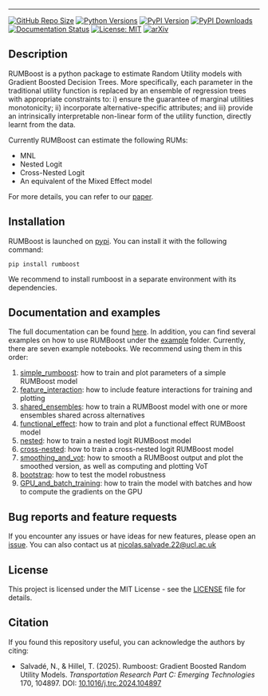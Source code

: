 ---------------------------------

[![GitHub Repo Size](https://img.shields.io/github/repo-size/NicoSlvd/rumboost?logo=github&label=repo+size)](https://github.com/NicoSlvd/rumboost) [![Python Versions](https://img.shields.io/pypi/pyversions/rumboost.svg?logo=python&logoColor=white)](https://pypi.org/project/rumboost) [![PyPI Version](https://img.shields.io/pypi/v/rumboost.svg?logo=pypi&logoColor=white)](https://pypi.org/project/rumboost) [![PyPI Downloads](https://img.shields.io/pypi/dm/rumboost?logo=icloud&logoColor=white)](https://pypistats.org/packages/rumboost) [![Documentation Status](https://readthedocs.org/projects/rumboost/badge/?version=latest)](https://rumboost.readthedocs.io/) [![License: MIT](https://img.shields.io/badge/license-MIT-yellow.svg)](https://github.org/NicoSlvd/rumboost/LICENSE.md) [![arXiv](https://img.shields.io/badge/arXiv-2401.11954-b31b1b.svg)](https://arxiv.org/abs/2401.11954)


## Description

RUMBoost is a python package to estimate Random Utility models with Gradient Boosted Decision Trees. More specifically, each parameter in the traditional utility function is replaced by an ensemble of regression trees with appropriate constraints to: i) ensure the guarantee of marginal utilities monotonicity; ii) incorporate alternative-specific attributes; and iii) provide an intrinsically interpretable non-linear form of the utility function, directly learnt from the data.

Currently RUMBoost can estimate the following RUMs:

- MNL
- Nested Logit
- Cross-Nested Logit
- An equivalent of the Mixed Effect model

For more details, you can refer to our [paper](https://doi.org/10.1016/j.trc.2024.104897).

## Installation

RUMBoost is launched on [pypi](https://pypi.org/project/rumboost/). You can install it with the following command:

`pip install rumboost`

We recommend to install rumboost in a separate environment with its dependencies.

## Documentation and examples
The full documentation can be found [here](https://rumboost.readthedocs.io/en/latest/). In addition, you can find several examples on how to use RUMBoost under the [example](https://github.com/NicoSlvd/rumboost/tree/main/examples) folder. Currently, there are seven example notebooks. We recommend using them in this order:

1. [simple_rumboost](https://github.com/NicoSlvd/rumboost/blob/main/examples/1_simple_rumboost.ipynb): how to train and plot parameters of a simple RUMBoost model
2. [feature_interaction](https://github.com/NicoSlvd/rumboost/blob/main/examples/2_feature_interaction.ipynb): how to include feature interactions for training and plotting
3. [shared_ensembles](https://github.com/NicoSlvd/rumboost/blob/main/examples/3_shared_ensembles.ipynb): how to train a RUMBoost model with one or more ensembles shared across alternatives
4. [functional_effect](https://github.com/NicoSlvd/rumboost/blob/main/examples/4_functional_effect.ipynb): how to train and plot a functional effect RUMBoost model
5. [nested](https://github.com/NicoSlvd/rumboost/blob/main/examples/5_nested.ipynb): how to train a nested logit RUMBoost model
6. [cross-nested](https://github.com/NicoSlvd/rumboost/blob/main/examples/6_cross-nested.ipynb): how to train a cross-nested logit RUMBoost model
7. [smoothing_and_vot](https://github.com/NicoSlvd/rumboost/blob/main/examples/7_smoothing_and_vot.ipynb): how to smooth a RUMBoost output and plot the smoothed version, as well as computing and plotting VoT
8. [bootstrap](https://github.com/NicoSlvd/rumboost/blob/main/examples/8_bootstrap.ipynb): how to test the model robustness
9. [GPU_and_batch_training](https://github.com/big-ucl/rumboost/blob/main/examples/9_GPU_and_batch_training.ipynb): how to train the model with batches and how to compute the gradients on the GPU

## Bug reports and feature requests
If you encounter any issues or have ideas for new features, please open an [issue](https://github.com/NicoSlvd/rumboost/issues). You can also contact us at nicolas.salvade.22@ucl.ac.uk

## License
This project is licensed under the MIT License - see the [LICENSE](LICENSE.txt) file for details.

## Citation

If you found this repository useful, you can acknowledge the authors by citing:

* Salvadé, N., & Hillel, T. (2025). Rumboost: Gradient Boosted Random Utility Models. *Transportation
Research Part C: Emerging Technologies* 170, 104897. DOI: [10.1016/j.trc.2024.104897](https://doi.org/10.1016/j.trc.2024.104897)
